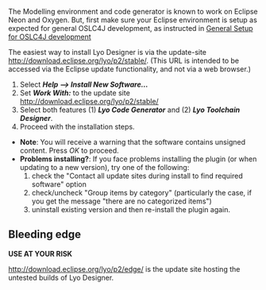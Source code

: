 The Modelling environment and code generator is known to work on Eclipse
Neon and Oxygen. But, first make sure your Eclipse environment is setup
as expected for general OSLC4J development, as instructed in [ General
Setup for OSLC4J
development](Lyo/General_Setup_for_OSLC4J_Development "wikilink")

The easiest way to install Lyo Designer is via the update-site
<http://download.eclipse.org/lyo/p2/stable/>. (This URL is intended to
be accessed via the Eclipse update functionality, and not via a web
browser.)

1.  Select ***Help \--\> Install New Software\...***
2.  Set ***Work With:*** to the update site
    <http://download.eclipse.org/lyo/p2/stable/>
3.  Select both features (1) ***Lyo Code Generator*** and (2) ***Lyo
    Toolchain Designer***.
4.  Proceed with the installation steps.

-   **Note**: You will receive a warning that the software contains
    unsigned content. Press *OK* to proceed.
-   **Problems installing?**: If you face problems installing the plugin
    (or when updating to a new version), try one of the following:
    1.  check the \"Contact all update sites during install to find
        required software\" option
    2.  check/uncheck "Group items by category" (particularly the case,
        if you get the message "there are no categorized items")
    3.  uninstall existing version and then re-install the plugin again.

Bleeding edge
-------------

**USE AT YOUR RISK**

<http://download.eclipse.org/lyo/p2/edge/> is the update site hosting
the untested builds of Lyo Designer.
